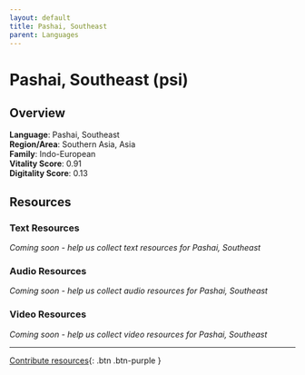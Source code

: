 ```yaml
---
layout: default
title: Pashai, Southeast
parent: Languages
---
```


# Pashai, Southeast (psi)

## Overview

**Language**: Pashai, Southeast  
**Region/Area**: Southern Asia, Asia  
**Family**: Indo-European  
**Vitality Score**: 0.91  
**Digitality Score**: 0.13  

## Resources

### Text Resources
*Coming soon - help us collect text resources for Pashai, Southeast*

### Audio Resources
*Coming soon - help us collect audio resources for Pashai, Southeast*

### Video Resources
*Coming soon - help us collect video resources for Pashai, Southeast*

---

[Contribute resources](https://fairtrain.github.io/){: .btn .btn-purple }
